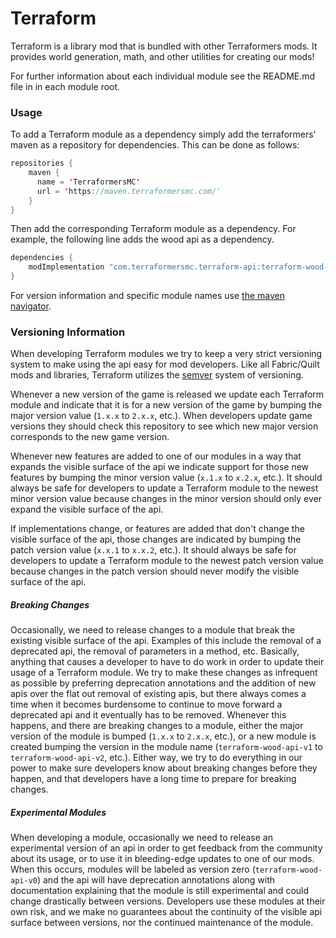 # Terraform

Terraform is a library mod that is bundled with other Terraformers mods. It provides world generation, math, and other utilities for creating our mods!

For further information about each individual module see the README.md file in in each module root. 

### Usage

To add a Terraform module as a dependency simply add the terraformers' maven as a repository for dependencies. This can be done as follows:

```java
repositories {
    maven {
      name = 'TerraformersMC'
      url = 'https://maven.terraformersmc.com/'
    }
}
```

Then add the corresponding Terraform module as a dependency. For example, the following line adds the wood api as a dependency.

```java
dependencies {
    modImplementation "com.terraformersmc.terraform-api:terraform-wood-api-v1:1.0.1"
}
```

For version information and specific module names use [the maven navigator](https://maven.terraformersmc.com/releases/).

### Versioning Information

When developing Terraform modules we try to keep a very strict versioning system to make using the api easy for mod developers. Like all Fabric/Quilt mods and libraries, Terraform utilizes the [semver](https://semver.org/) system of versioning.

Whenever a new version of the game is released we update each Terraform module and indicate that it is for a new version of the game by bumping the major version value (`1.x.x` to `2.x.x`, etc.). When developers update game versions they should check this repository to see which new major version corresponds to the new game version.

Whenever new features are added to one of our modules in a way that expands the visible surface of the api we indicate support for those new features by bumping the minor version value (`x.1.x` to `x.2.x`, etc.). It should always be safe for developers to update a Terraform module to the newest minor version value because changes in the minor version should only ever expand the visible surface of the api.

If implementations change, or features are added that don't change the visible surface of the api, those changes are indicated by bumping the patch version value (`x.x.1` to `x.x.2`, etc.). It should always be safe for developers to update a Terraform module to the newest patch version value because changes in the patch version should never modify the visible surface of the api.

##### Breaking Changes

Occasionally, we need to release changes to a module that break the existing visible surface of the api. Examples of this include the removal of a deprecated api, the removal of parameters in a method, etc. Basically, anything that causes a developer to have to do work in order to update their usage of a Terraform module. We try to make these changes as infrequent as possible by preferring deprecation annotations and the addition of new apis over the flat out removal of existing apis, but there always comes a time when it becomes burdensome to continue to move forward a deprecated api and it eventually has to be removed. Whenever this happens, and there are breaking changes to a module, either the major version of the module is bumped (`1.x.x` to `2.x.x`, etc.), or a new module is created bumping the version in the module name (`terraform-wood-api-v1` to `terraform-wood-api-v2`, etc.). Either way, we try to do everything in our power to make sure developers know about breaking changes before they happen, and that developers have a long time to prepare for breaking changes.

##### Experimental Modules

When developing a module, occasionally we need to release an experimental version of an api in order to get feedback from the community about its usage, or to use it in bleeding-edge updates to one of our mods. When this occurs, modules will be labeled as version zero (`terraform-wood-api-v0`) and the api will have deprecation annotations along with documentation explaining that the module is still experimental and could change drastically between versions. Developers use these modules at their own risk, and we make no guarantees about the continuity of the visible api surface between versions, nor the continued maintenance of the module.
